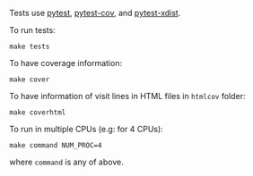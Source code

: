 Tests use [pytest](https://docs.pytest.org), [pytest-cov](https://pytest-cov.readthedocs.io), and [pytest-xdist](https://pytest-xdist.readthedocs.io).

To run tests:
```
make tests
```

To have coverage information:
```
make cover
```

To have information of visit lines in HTML files in `htmlcov` folder:
```
make coverhtml
```

To run in multiple CPUs (e.g: for 4 CPUs):
```
make command NUM_PROC=4
```
where `command` is any of above.

